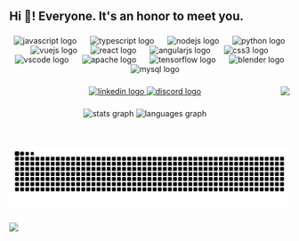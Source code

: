 <h2 align="left">Hi 👋! Everyone. It's an honor to meet you.</h2>

### 

<div align="center">
  <img src="https://cdn.jsdelivr.net/gh/devicons/devicon/icons/javascript/javascript-original.svg" height="28" alt="javascript logo"  />
  <img width="16" />
  <img src="https://cdn.jsdelivr.net/gh/devicons/devicon/icons/typescript/typescript-original.svg" height="28" alt="typescript logo"  />
  <img width="16" />
  <img src="https://cdn.jsdelivr.net/gh/devicons/devicon/icons/nodejs/nodejs-original.svg" height="28" alt="nodejs logo"  />
  <img width="16" />
  <img src="https://cdn.jsdelivr.net/gh/devicons/devicon/icons/python/python-original.svg" height="28" alt="python logo"  />
  <img width="16" />
  <img src="https://cdn.jsdelivr.net/gh/devicons/devicon/icons/vuejs/vuejs-original.svg" height="28" alt="vuejs logo"  />
  <img width="16" />
  <img src="https://cdn.jsdelivr.net/gh/devicons/devicon/icons/react/react-original.svg" height="28" alt="react logo"  />
  <img width="16" />
  <img src="https://cdn.jsdelivr.net/gh/devicons/devicon/icons/angularjs/angularjs-original.svg" height="28" alt="angularjs logo"  />
  <img width="16" />
  <img src="https://cdn.jsdelivr.net/gh/devicons/devicon/icons/css3/css3-original.svg" height="28" alt="css3 logo"  />
  <img width="16" />
  <img src="https://cdn.jsdelivr.net/gh/devicons/devicon/icons/vscode/vscode-original.svg" height="28" alt="vscode logo"  />
  <img width="16" />
  <img src="https://cdn.jsdelivr.net/gh/devicons/devicon/icons/apache/apache-original.svg" height="28" alt="apache logo"  />
  <img width="16" />
  <img src="https://cdn.jsdelivr.net/gh/devicons/devicon/icons/tensorflow/tensorflow-original.svg" height="28" alt="tensorflow logo"  />
  <img width="16" />
  <img src="https://cdn.jsdelivr.net/gh/devicons/devicon/icons/blender/blender-original.svg" height="28" alt="blender logo"  />
  <img width="16" />
  <img src="https://cdn.jsdelivr.net/gh/devicons/devicon/icons/mysql/mysql-original.svg" height="28" alt="mysql logo"  />
</div>

### 

<img align="right" height="107" src="https://media.giphy.com/media/tZWQZOnTvZu1e5ToQy/giphy.gif?cid=ecf05e47ja15w4g7idmx7ls3vw8v23a0s40mxewv17r1xomf&ep=v1_gifs_search&rid=giphy.gif&ct=g"  />

### 

<div align="center">
  <a href="https://www.linkedin.com/in/%E4%BF%9E%E5%B8%86-%E9%99%B3-9a89371b2/" target="_blank">
    <img src="https://raw.githubusercontent.com/maurodesouza/profile-readme-generator/master/src/assets/icons/social/linkedin/default.svg" width="52" height="40" alt="linkedin logo"  />
  </a>
  <a href="discordapp.com/users/884435479259390022" target="_blank">
    <img src="https://raw.githubusercontent.com/maurodesouza/profile-readme-generator/master/src/assets/icons/social/discord/default.svg" width="52" height="40" alt="discord logo"  />
  </a>
</div>

### 
<div align="center">
  <img src="https://github-readme-stats.vercel.app/api?username=jos556&hide_title=false&hide_rank=false&show_icons=true&include_all_commits=true&count_private=true&disable_animations=false&theme=dracula&locale=en&hide_border=false" height="150" alt="stats graph"  />
  <img src="https://github-readme-stats.vercel.app/api/top-langs?username=jos556&locale=en&hide_title=false&layout=compact&card_width=320&langs_count=5&theme=dracula&hide_border=false" height="150" alt="languages graph"  />
</div>


### 

<picture>
  <source media="(prefers-color-scheme: dark)" srcset="https://raw.githubusercontent.com/jos556/jos556/output/github-snake-dark.svg" />
  <source media="(prefers-color-scheme: light)" srcset="https://raw.githubusercontent.com/jos556/jos556/output/github-snake.svg" />
  <img alt="github-snake" src="https://raw.githubusercontent.com/jos556/jos556/output/github-snake.svg" />
</picture>

### 


<img align="center" height="250"  src="https://raw.githubusercontent.com/jos556/upload_image/refs/heads/main/public/jos556's%20Page.png"  />


###
